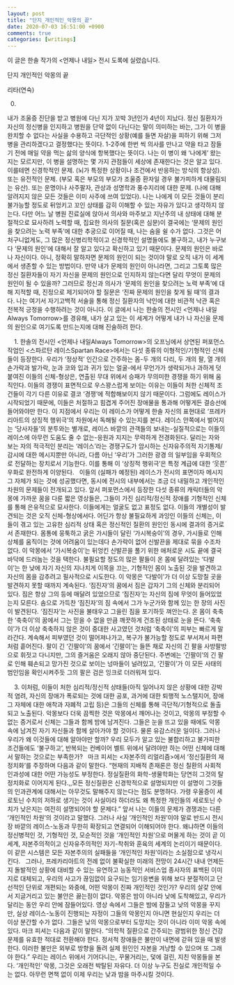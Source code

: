 ```yaml
---
layout: post
title: "단지_개인적인_악몽의_끝"
date: 2020-07-03 16:51:00 +0900
comments: true 
categories: [writings] 
---
```

이 글은 한솔 작가의 <언제나 내일> 전시 도록에 실렸습니다.







단지 개인적인 악몽의 끝



리타(연숙) 
 




0.
내가 조울증 진단을 받고 병원에 다닌 지가 꼬박 3년인가 4년이 지났다. 정신 질환자가 자신의 정신병을 인지하고 병원을 단약 없이 다닌다는 말이 의미하는 바는, 그가 이 병을 완치할 수 없다는 사실을 수용하고 극단적인 상황(예를 들면 자살)을 피하기 위해 그저 병을 관리하겠다고 결정했다는 뜻이다. 1-2주에 한번 씩 의사를 만나고 약을 타고 잠들기 전에 매일 약을 먹는 삶의 양식에 항복했다는 뜻이다. 나는 이 병이 왜 ‘나에게’ 왔는지는 모르지만, 이 병을 설명하는 몇 가지 관점들이 세상에 존재한다는 것은 알고 있다. 이를테면 신경학적인 문제. (뇌가 특정한 상황이나 조건에서 반응하는 방식의 항상성). 또는 유전적인 문제. (부모 혹은 부모의 부모가 조울증 환자일 경우 불가피하게 대물림되는 유산). 또는 운명이나 사주팔자, 관상과 성명학과 풍수지리에 대한 문제. (나에 대해 알려지지 않은 모든 것들은 이미 사주에 쓰여 있었다). 나는 나에게 이 모든 것들이 분리 불가능할 정도로 뒤엉키고 꼬인 상태를 감히 이해할 수 있는 자유가 있다고 생각하지 않는다. 다만 어느 날 병원 진료실에 앉아서 의사와 마주보고 지난주의 내 상태에 대해 분절적으로 묘사하려 노력할 때, 집요한 의사의 질문(혹은 심문)이 결국에는 ‘문제의 원인을 찾으려는 노력 부족’에 대한 추궁으로 이어질 때, 나는 숨을 쉴 수가 없다. 그것은 어처구니없게도, 그 많은 정신병리학적이고 신경학적인 설명들에도 불구하고, 내가 누구보다 ‘문제의 원인’에 대해서 잘 알고 있다고 확신하고 있기 때문이다. 문제의 원인은 바로 나 자신이다. 아니, 정확히 말하자면 문제의 원인이 되는 것이야 말로 오직 내가 이 세계에서 생존할 수 있는 방법이다. 만약 내가 문제의 원인이 아니라면, 그리고 그토록 많은 정신 질환자들이 자기 자신을 문제의 원인으로 인지하지 않는다면 달리 무엇이 문제의 원인이 될 수 있을까? 그러므로 정신과 의사가 ‘문제의 원인을 찾으려는 노력 부족’에 대해 지적할 때, 진정으로 제기되어야 할 질문은 ‘진짜 문제의 원인을 찾게 될 때’의 결과다. 나는 여기서 자기고백적 서술을 통해 정신 질환자의 낙인에 대한 비관적 낙관 혹은 전복적 긍정을 수행하려는 것이 아니다. 이 글에서 나는 한솔의 전시인 <언제나 내일Always Tomorrow>를 경유해, 내가 살고 있는 이 세계가 어떻게 내가 나 자신을 문제의 원인으로 여기도록 만드는지에 대해 진술하려 한다.



 
 
1.
한솔의 전시인 <언제나 내일Always Tomorrow>의 오프닝에서 상연된 퍼포먼스 작업인 <스파르탄 레이스Spartan Race>에서는 다섯 종류의 이형적인/기형적인 신체들이 등장한다. 우리가 ‘정상적’ 인간으로 간주하는 몸-두 개의 다리, 두 개의 팔, 열 개의 손가락과 발가락, 눈과 코와 입과 귀가 있는 얼굴-에서 무언가가 생략되거나 과하게 덧붙여진 이들의 신체-형상은, 연출된 무대 위에서 승패가 무의미한 경쟁을 하기 위해 움직인다. 이들의 경쟁이 표면적으로 우스꽝스럽게 보이는 이유는 이들이 처한 신체적 조건들이 각기 다른 이유로 결코 ‘경쟁’에 적합해보이지 않기 때문이다. 그럼에도 레이스가 시작되었기 때문에, 이들은 처절하고 힘겹게 주어진 장애물을 통과해 어떻게든 결승선에 들어와야만 한다. 이 지점에서 우리는 이 레이스가 어떻게 한솔 자신의 표현대로 ‘프레카리아트의 상징적 행위극’의 차원에서 독해될 수 있는지를 본다. 레이스 안쪽에서 벌어지는 ‘당사자들’의 분투와는 별개로, 레이스 바깥의 관객들의 보내는-실질적으로는 이들의 레이스에 아무런 도움도 줄 수 없는-응원과 지지는 무력하게 전경화된다. 달리는 자와 보는 자의 적극적인 분리는 ‘레이스’라는 경쟁구도가 암시하는 신자유주의적 자기통제/감시에 대한 메시지뿐만 아니라, 다름 아닌 ‘우리’가 그러한 광경 의 일부임을 우회적으로 전달하는 장치로서 기능한다. 이를 통해 이 ‘상징적 행위극’은 특정 계급에 대한 ‘웃픈’ 우화로 완전하게 이양된다.
 
이들의 (실패가 예정된) 레이스가 전시의 표면이자 메시지 그 자체가 되는 것에 성공했다면, 동시에 전시의 내부에서는 조금 더 내밀하고 개인적인 차원의 문제들이 전개되고 있다. 앞서 퍼포먼스에서 등장한 다섯 종류의 캐릭터들의 악몽에 가까운 꿈을 다룬 짧은 영상들은, 그들이 가진 심리적/정신적 장애를 기형적인 신체를 통해 은유적으로 묘사한다. 이들에게는 얼굴도 없고 표정도 없다. 이들의 개별성이 발견되는 것은 오직 신체-형상에서다. 어딘가 항상 불필요하게 과잉인 이들의 신체는, 이들이 겪고 있는 고유한 심리적 상태 혹은 정신적인 질환의 원인인 동시에 결과의 증거로서 존재한다. 몸통에 뭉툭하고 굵은 가시들이 달린 ‘가시복숭이’의 경우, 가시들로 인해 상체를 움직이는 것에 어려움이 있는데다 손가락이 없어 신발끈을 제대로 묶을 수조차 없다. 이 악몽에서 ‘가시복숭이’는 뒤엉킨 신발끈을 풀기 위한 애처로운 시도 끝에 결국 바닥에 드러눕는 것을 택한다. 불필요할 정도의 많은 팔들이 온 몸에 달려있는 ‘다발이’는 한 낮에 자기 자신의 지나치게 이목을 끄는, 기형적인 몸이 노출된 것을 발견하고 자신의 몸을 감추려고 필사적으로 시도한다. 이 악몽은 ‘다발이’가 더 이상 도망칠 곳을 발견하지 못할 때까지 계속된다. ‘짐진자’의 꿈에서 짐은 갑자기 그의 신체와 분리되어 있다. 짐은 항상 그의 등에 매달려 있었으므로 ‘짐진자’는 자신의 짐에 무엇이 들어있었는지 모른다. 솜으로 가득찬 ‘짐진자’의 짐 속에서 그가 누군가와 함께 있는 한 장의 사진이 발견된다. ‘짐진자’는 사진을 불태우고 그을린 짐을 포기하듯 껴안는다. 온 몸이 축축한 ‘축축이’의 꿈에서 그는 믿을 수 없을 만큼 깨끗하게 건조된 상태로 눈을 뜬다. ‘축축이’가 더 이상 축축하지 않은 것이 중대한 사고였던 것처럼 ‘축축이’의 피부는 빠르게 말라간다. 계속해서 피부였던 것이 떨어져나가고, 복구가 불가능할 정도로 부서져서 파편처럼 흩어진다. 팔이 긴 ‘긴팔이’의 꿈에서 ‘긴팔이’는 들뜬 채로 자신의 긴 팔을 사방팔방으로 휘젓고 다니지만, 그의 즐거움은 오래지 않아 중단된다. 주변에는 ‘긴팔이’의 긴 팔로 인해 훼손되고 망가진 것으로 보이는 넝마들이 널려있고, ‘긴팔이’가 이 모든 사태의 범인임을 확인시켜주듯 그의 팔은 검은 잉크로 더러워져 있다.



 
 
3.
이처럼, 이들이 처한 심리적/정신적 상태들(아직 일어나지 않은 상황에 대한 강박적 염려, 자신의 장애가 폭로되는 것에 대한 공포, 과거에 대한 퇴행적 노스탤지어, 장애 그 자체에 대한 애착과 자폐적 고립 등)은 그들의 신체를 통해 극단적/기형적으로 돌출되고 노출된다. 악몽보다 더욱 끔찍한 것은 악몽에서 깨어나는 것이고, 악몽의 부정할 수 없는 증거로서 신체는 그들과 함께 밤에 남겨진다. 그들은 눈을 뜨고 있을 때에도 악몽 속에 남겨진 자기 자신들과 함께 살아가야 할 것이다. 물론 유감스러운 일이다. 그러나 우리가 왜 이것들에 대해 알아야만 할까? 우리 모두가 알고 있는 불합리하고 불가피한 조건들에도 ‘불구하고’, 반복되는 컨베이어 벨트 위에서 달려야만 하는 어떤 신체에 대해서 말하는 것으로는 부족한가?
 
마크 피셔는 <자본주의 리얼리즘>에서 ‘정신질환의 재정치화’를 주장하며 다음과 같이 말한다. “현재의 지배적 존재론은 정신 칠환의 사회적 인과성에 대한 어떤 가능성도 부정한다. 정실질환의 화학-생물학화는 당연히 그것의 탈정치화로 이어지게 된다.,,모든 정신질환은 신경학적으로 설명되지만 이 설명이 그것들의 인과관계에 대해서는 아무것도 말해주지 않는다는 점도 분명하다. 가령 우울증이 세로토닌 수치의 저하로 생기는 것이 사실이라 하더라도 왜 특정한 개인들의 세로토닌 수치가 낮은지는 여전히 설명되어야 할 문제다.” 앞서 나는 이들의 문제가 경쟁과는 다른 ‘개인적인 차원’의 것이라고 말했다. 그러나 사실 ‘개인적인 차원’이야 말로 반드시 전시장 바깥의 레이스-노동과 무한히 확장되고 연결되어 이해되어야 한다. 왜냐하면 이들의 정신병적인 것, 기형적인 것, 모순적인 것을 ‘개인적인 차원’으로 머물게 하는 것이 곧 이 세계, 자본주의적이고 신자유주의적인 자기-착취와 훈육의 세계의 논리이기 때문이다. 이 같은 시스템은 모든 자본주의의 실패들을 ‘개인적인 차원’이라는 소실점으로 냉각시킨다.
 
그러나, 프레카리아트의 전례 없이 불확실한 미래의 전망이 24시간 내내 언제든지 돌발적인 상황에 대비할 수 있는 유연하고 능동적인 서비스업 종사자의 표백된 이미지로 대체되고, 우리의 사고가 끊임없이 요구되는 임기응변을 위해 보다 분절적이고 단선적인 단위로 개편되는 와중에, 어떤 악몽이 진짜 개인적인 것인가? 우리의 살갗 안에서 지글거리고 있는 불안은 끓는점이 없다. 악몽은 밤이 아니라 낮에 도착해있고, 우리가 달리는 동안 우리 안에 잠들어있다. 영상 속에서 그들은 밤에 잠들고 낮의 악몽을 꾸지만, 실상 레이스-노동이 진행되는 자정이 그들의 악몽인지 아니면 현실인지 우리는 더 이상 분간할 수가 없다. 그들은 낮의 악몽으로부터 도망치는 것이 아니라 이미 악몽 속에 있다. 마크 피셔는 다음과 같이 말한다. “의학적 질환으로 간주되는 광범위한 정신 건강 문제를 유효한 적대로 전환해야 한다. 정서적 장애들은 불만이 내면에 갇혀 있을 때 발생한다. 이러한 불만은 외부로 방향을 돌려 실제 원인인 자본을 겨냥할 수 있으며 또 그래야 한다.” 우리는 레이스 위에서 기어다니는, 꾸물거리는, 덫에 걸린, 지친 악몽들을 본다. ‘개인적인‘ 악몽, 그것은 오래전 박탈된 자유다. 더 이상 누구도 진실로 개인적일 수는 없다. 아무런 면책 없이 이제 우리는 낮과 밤을 마주시킬 것이다.  






 
